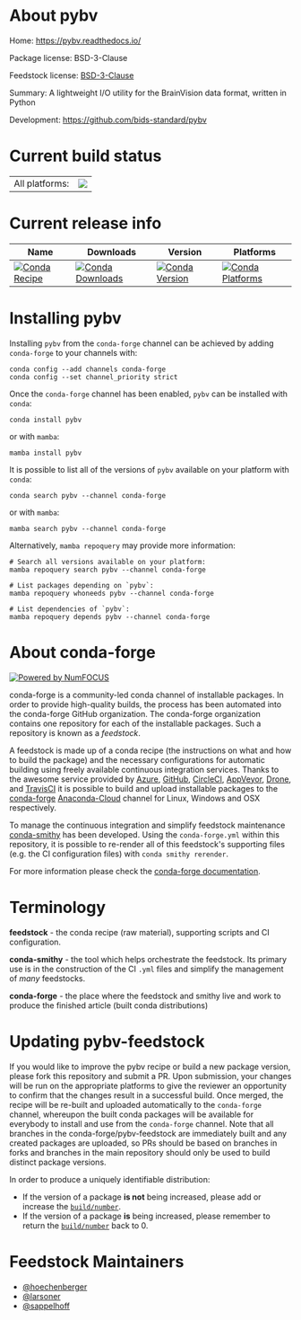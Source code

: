 About pybv
==========

Home: https://pybv.readthedocs.io/

Package license: BSD-3-Clause

Feedstock license: [BSD-3-Clause](https://github.com/conda-forge/pybv-feedstock/blob/main/LICENSE.txt)

Summary: A lightweight I/O utility for the BrainVision data format, written in Python

Development: https://github.com/bids-standard/pybv

Current build status
====================


<table><tr><td>All platforms:</td>
    <td>
      <a href="https://dev.azure.com/conda-forge/feedstock-builds/_build/latest?definitionId=7751&branchName=main">
        <img src="https://dev.azure.com/conda-forge/feedstock-builds/_apis/build/status/pybv-feedstock?branchName=main">
      </a>
    </td>
  </tr>
</table>

Current release info
====================

| Name | Downloads | Version | Platforms |
| --- | --- | --- | --- |
| [![Conda Recipe](https://img.shields.io/badge/recipe-pybv-green.svg)](https://anaconda.org/conda-forge/pybv) | [![Conda Downloads](https://img.shields.io/conda/dn/conda-forge/pybv.svg)](https://anaconda.org/conda-forge/pybv) | [![Conda Version](https://img.shields.io/conda/vn/conda-forge/pybv.svg)](https://anaconda.org/conda-forge/pybv) | [![Conda Platforms](https://img.shields.io/conda/pn/conda-forge/pybv.svg)](https://anaconda.org/conda-forge/pybv) |

Installing pybv
===============

Installing `pybv` from the `conda-forge` channel can be achieved by adding `conda-forge` to your channels with:

```
conda config --add channels conda-forge
conda config --set channel_priority strict
```

Once the `conda-forge` channel has been enabled, `pybv` can be installed with `conda`:

```
conda install pybv
```

or with `mamba`:

```
mamba install pybv
```

It is possible to list all of the versions of `pybv` available on your platform with `conda`:

```
conda search pybv --channel conda-forge
```

or with `mamba`:

```
mamba search pybv --channel conda-forge
```

Alternatively, `mamba repoquery` may provide more information:

```
# Search all versions available on your platform:
mamba repoquery search pybv --channel conda-forge

# List packages depending on `pybv`:
mamba repoquery whoneeds pybv --channel conda-forge

# List dependencies of `pybv`:
mamba repoquery depends pybv --channel conda-forge
```


About conda-forge
=================

[![Powered by
NumFOCUS](https://img.shields.io/badge/powered%20by-NumFOCUS-orange.svg?style=flat&colorA=E1523D&colorB=007D8A)](https://numfocus.org)

conda-forge is a community-led conda channel of installable packages.
In order to provide high-quality builds, the process has been automated into the
conda-forge GitHub organization. The conda-forge organization contains one repository
for each of the installable packages. Such a repository is known as a *feedstock*.

A feedstock is made up of a conda recipe (the instructions on what and how to build
the package) and the necessary configurations for automatic building using freely
available continuous integration services. Thanks to the awesome service provided by
[Azure](https://azure.microsoft.com/en-us/services/devops/), [GitHub](https://github.com/),
[CircleCI](https://circleci.com/), [AppVeyor](https://www.appveyor.com/),
[Drone](https://cloud.drone.io/welcome), and [TravisCI](https://travis-ci.com/)
it is possible to build and upload installable packages to the
[conda-forge](https://anaconda.org/conda-forge) [Anaconda-Cloud](https://anaconda.org/)
channel for Linux, Windows and OSX respectively.

To manage the continuous integration and simplify feedstock maintenance
[conda-smithy](https://github.com/conda-forge/conda-smithy) has been developed.
Using the ``conda-forge.yml`` within this repository, it is possible to re-render all of
this feedstock's supporting files (e.g. the CI configuration files) with ``conda smithy rerender``.

For more information please check the [conda-forge documentation](https://conda-forge.org/docs/).

Terminology
===========

**feedstock** - the conda recipe (raw material), supporting scripts and CI configuration.

**conda-smithy** - the tool which helps orchestrate the feedstock.
                   Its primary use is in the construction of the CI ``.yml`` files
                   and simplify the management of *many* feedstocks.

**conda-forge** - the place where the feedstock and smithy live and work to
                  produce the finished article (built conda distributions)


Updating pybv-feedstock
=======================

If you would like to improve the pybv recipe or build a new
package version, please fork this repository and submit a PR. Upon submission,
your changes will be run on the appropriate platforms to give the reviewer an
opportunity to confirm that the changes result in a successful build. Once
merged, the recipe will be re-built and uploaded automatically to the
`conda-forge` channel, whereupon the built conda packages will be available for
everybody to install and use from the `conda-forge` channel.
Note that all branches in the conda-forge/pybv-feedstock are
immediately built and any created packages are uploaded, so PRs should be based
on branches in forks and branches in the main repository should only be used to
build distinct package versions.

In order to produce a uniquely identifiable distribution:
 * If the version of a package **is not** being increased, please add or increase
   the [``build/number``](https://docs.conda.io/projects/conda-build/en/latest/resources/define-metadata.html#build-number-and-string).
 * If the version of a package **is** being increased, please remember to return
   the [``build/number``](https://docs.conda.io/projects/conda-build/en/latest/resources/define-metadata.html#build-number-and-string)
   back to 0.

Feedstock Maintainers
=====================

* [@hoechenberger](https://github.com/hoechenberger/)
* [@larsoner](https://github.com/larsoner/)
* [@sappelhoff](https://github.com/sappelhoff/)


